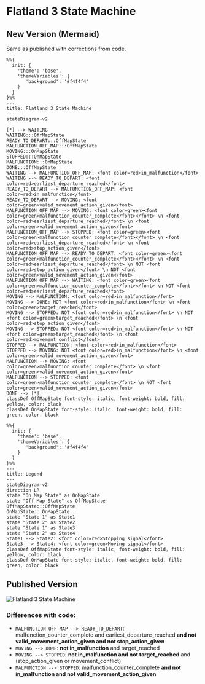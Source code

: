 # Flatland 3 State Machine

## New Version (Mermaid)

Same as published with corrections from code.

```mermaid
%%{
  init: {
    'theme': 'base',
    'themeVariables': {
       'background': '#f4f4f4'
    }
  }
}%%
---
title: Flatland 3 State Machine
---
stateDiagram-v2

[*] --> WAITING
WAITING:::OffMapState
READY_TO_DEPART:::OffMapState
MALFUNCTION_OFF_MAP:::OffMapState
MOVING:::OnMapState
STOPPED:::OnMapState
MALFUNCTION:::OnMapState
DONE:::OffMapState
WAITING --> MALFUNCTION_OFF_MAP: <font color=red>in_malfunction</font>
WAITING --> READY_TO_DEPART: <font color=red>earliest_departure_reached</font>
READY_TO_DEPART --> MALFUNCTION_OFF_MAP: <font color=red>in_malfunction</font>
READY_TO_DEPART --> MOVING: <font color=green>valid_movement_action_given</font>
MALFUNCTION_OFF_MAP --> MOVING: <font color=green><font color=green>malfunction_counter_complete</font></font> \n <font color=red>earliest_departure_reached</font> \n <font color=green>valid_movement_action_given</font>
MALFUNCTION_OFF_MAP --> STOPPED: <font color=green><font color=green>malfunction_counter_complete</font></font> \n <font color=red>earliest_departure_reached</font> \n <font color=red>stop_action_given</font>
MALFUNCTION_OFF_MAP --> READY_TO_DEPART: <font color=green><font color=green>malfunction_counter_complete</font></font> \n <font color=red>earliest_departure_reached</font> \n NOT <font color=red>stop_action_given</font> \n NOT <font color=green>valid_movement_action_given</font>
MALFUNCTION_OFF_MAP --> WAITING: <font color=green><font color=green>malfunction_counter_complete</font></font> \n NOT <font color=red>earliest_departure_reached</font>
MOVING --> MALFUNCTION: <font color=red>in_malfunction</font>
MOVING --> DONE: NOT <font color=red>in_malfunction</font> \n <font color=green>target_reached</font>
MOVING --> STOPPED: NOT <font color=red>in_malfunction</font> \n NOT <font color=green>target_reached</font> \n <font color=red>stop_action_given</font>
MOVING --> STOPPED: NOT <font color=red>in_malfunction</font> \n NOT <font color=green>target_reached</font> \n <font color=red>movement_conflict</font>
STOPPED --> MALFUNCTION: <font color=red>in_malfunction</font>
STOPPED --> MOVING: NOT <font color=red>in_malfunction</font> \n <font color=green>valid_movement_action_given</font>
MALFUNCTION --> MOVING: <font color=green>malfunction_counter_complete</font> \n <font color=green>valid_movement_action_given</font>
MALFUNCTION --> STOPPED: <font color=green>malfunction_counter_complete</font> \n NOT <font color=green>valid_movement_action_given</font>
DONE --> [*]
classDef OffMapState font-style: italic, font-weight: bold, fill: yellow, color: black
classDef OnMapState font-style: italic, font-weight: bold, fill: green, color: black
```

```mermaid
%%{
  init: {
    'theme': 'base',
    'themeVariables': {
       'background': '#f4f4f4'
    }
  }
}%%
---
title: Legend
---
stateDiagram-v2
direction LR
state "On Map State" as OnMapState
state "Off Map State" as OffMapState
OffMapState:::OffMapState
OnMapState:::OnMapState
state "State 1" as State1
state "State 2" as State2
state "State 1" as State3
state "State 2" as State4
State1 --> State2: <font color=red>Stopping signal</font>
State3 --> State4: <font color=green>Moving signal</font>
classDef OffMapState font-style: italic, font-weight: bold, fill: yellow, color: black
classDef OnMapState font-style: italic, font-weight: bold, fill: green, color: black
```

## Published Version

![Flatland 3 State Machine](../../images/img.png)

### Differences with code:

* `MALFUNCTION OFF MAP --> READY_TO_DEPART`: malfunction_counter_complete and earliest_departure_reached **and not valid_movement_action_given and not
  stop_action_given**
* `MOVING --> DONE`: **not in_malfunction** and target_reached
* `MOVING --> STOPPED`: **not in_malfunction and not target_reached** and (stop_action_given or movement_conflict)
* `MALFUNCTION --> STOPPED`: malfunction_counter_complete **and not in_malfunction and not valid_movement_action_given**
